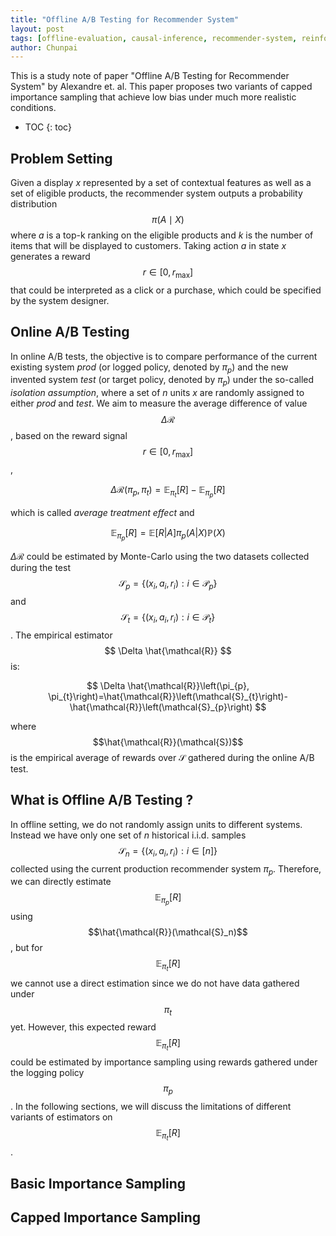 ```yaml
---
title: "Offline A/B Testing for Recommender System"
layout: post
tags: [offline-evaluation, causal-inference, recommender-system, reinforcement-learning]
author: Chunpai
---
```


This is a study note of paper "Offline A/B Testing for Recommender System" by Alexandre et. al. This paper proposes two variants of capped importance sampling that achieve low bias under much more realistic conditions. 

* TOC
{: toc}




## Problem Setting   

Given a display $x$ represented by a set of contextual features as well as a set of eligible products, the recommender system outputs a probability distribution $$\pi(A\mid X)$$ where $a$ is a top-k ranking on the eligible products and $k$ is the number of items that will be displayed to customers. Taking action $a$ in state $x$ generates a reward $$r \in [0, r_{\max}]$$ that could be interpreted as a click or a purchase, which could be specified by the system designer. 

## Online A/B Testing   

In online A/B tests, the objective is to compare performance of the current existing system *prod* (or logged policy, denoted by $\pi_p$) and the new invented system *test* (or target policy, denoted by $\pi_p$)  under the so-called *isolation assumption*, where a set of $n$ units $x$ are randomly assigned to either *prod* and *test*. We aim to measure the average difference of value $$\Delta  \mathcal{R}$$, based on the reward signal $$r \in [0, r_{\max}]$$ ,  


$$
\Delta \mathcal{R}\left(\pi_{p}, \pi_{t}\right)=\mathbb{E}_{\pi_{t}}[R]-\mathbb{E}_{\pi_{p}}[R]
$$


which is called *average treatment effect* and  


$$
\mathbb{E}_{\pi_{p}}[R]=\mathbb{E}[R | A] \pi_{p}(A | X) \mathbb{P}(X)
$$

$\Delta \mathcal{R}$ could be estimated by Monte-Carlo using the two datasets collected during the test  $$ \mathcal{S}_{p} = \{(x_i, a_i, r_i): i \in \mathcal{P}_{p} \} $$ and  $$ \mathcal{S}_{t} = \{(x_i, a_i, r_i): i \in \mathcal{P}_t \} $$ . The empirical estimator $$ \Delta \hat{\mathcal{R}} $$ is:  



$$
\Delta \hat{\mathcal{R}}\left(\pi_{p}, \pi_{t}\right)=\hat{\mathcal{R}}\left(\mathcal{S}_{t}\right)-\hat{\mathcal{R}}\left(\mathcal{S}_{p}\right)
$$



where $$\hat{\mathcal{R}}(\mathcal{S})$$ is the empirical average of rewards over $\mathcal{S}$ gathered during the online A/B test.



## What is Offline A/B Testing ?  

In offline setting, we do not randomly assign units to different systems. Instead we have only one set of $n$ historical i.i.d. samples $$ \mathcal{S}_n = \{ (x_i, a_i, r_i): i \in [n] \} $$ collected using the current production recommender system $\pi_{p}$. Therefore, we can directly estimate $$\mathbb{E}_{\pi_{p}}[R]$$ using $$\hat{\mathcal{R}}(\mathcal{S}_n)$$, but for $$\mathbb{E}_{\pi_{t}}[R]$$ we cannot use a direct estimation since we do not have data gathered under $$\pi_t$$ yet. However, this expected reward $$\mathbb{E}_{\pi_{t}}[R]$$ could be estimated by importance sampling using rewards gathered under the logging policy $$\pi_{p} $$. In the following sections,  we will discuss the limitations of different variants of estimators on $$\mathbb{E}_{\pi_{t}}[R]$$ . 

## Basic Importance Sampling   



## Capped Importance Sampling   




















